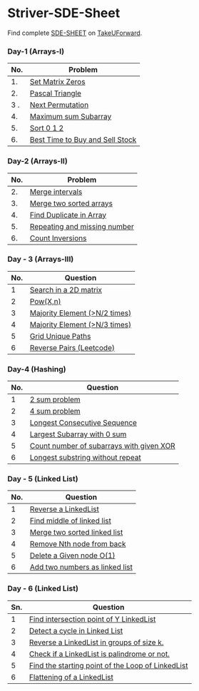 # Striver-SDE-Sheet

Find complete [SDE-SHEET](https://takeuforward.org/interviews/strivers-sde-sheet-top-coding-interview-problems/) on [TakeUForward](https://takeuforward.org/interviews/strivers-sde-sheet-top-coding-interview-problems/).

### Day-1 (Arrays-I)

| No. | Problem                                                       |
| --- | ------------------------------------------------------------- |
| 1.  | [Set Matrix Zeros](DAY_1/1_setMatrixZeros.md)                 |
| 2.  | [Pascal Triangle](DAY_1/2_pascalTriangle.md)                  |
| 3 . | [Next Permutation](DAY_1/3_nextPermutation.md)                |
| 4.  | [Maximum sum Subarray](DAY_1/4_kadanesAlgorithm.md)           |
| 5.  | [Sort 0 1 2](DAY_1/5_sort012.md)                              |
| 6.  | [Best Time to Buy and Sell Stock](DAY_1/6_buyAndSellStock.md) |

### Day-2 (Arrays-II)

| No. | Problem                                                              |
| --- | -------------------------------------------------------------------- |
| 2.  | [Merge intervals](DAY_2/2_mergeIntervals.md)                         |
| 3.  | [Merge two sorted arrays](DAY_2/3_mergeSortedArrays.md)              |
| 4.  | [Find Duplicate in Array](DAY_2/4_findDuplicateInArray.md)           |
| 5.  | [Repeating and missing number](DAY_2/5_repeatingAndMissingNumber.md) |
| 6.  | [Count Inversions](DAY_2/6_countInversions.md)                       |

### Day - 3 (Arrays-III)

| No. | Question                                                      |
| --- | ------------------------------------------------------------- |
| 1   | [Search in a 2D matrix](DAY_3/1_searchIn2DMatrix.md)          |
| 2   | [Pow(X,n)](DAY_3/2_powXN.md)                                  |
| 3   | [Majority Element (>N/2 times)](DAY_3/3_majorityElementN2.md) |
| 4   | [Majority Element (>N/3 times)](DAY_3/4_majorityElementN3.md) |
| 5   | [Grid Unique Paths](DAY_3/5_gridUniquePath.md)                |
| 6   | [Reverse Pairs (Leetcode)](DAY_3/6_reversePairs.md)           |

### Day-4 (Hashing)

| No. | Question                                                                             |
| --- | ------------------------------------------------------------------------------------ |
| 1   | [2 sum problem](DAY_4/1_2sum.md)                                                     |
| 2   | [4 sum problem](DAY_4/2_4sum.md)                                                     |
| 3   | [Longest Consecutive Sequence](DAY_4/3_LongestConsecutiveSequence.md)                |
| 4   | [Largest Subarray with 0 sum](DAY_4/4_largestSubarrayZeroSum.md)                     |
| 5   | [Count number of subarrays with given XOR](DAY_4/5_countNoOfSubArrayWithGivenXOR.md) |
| 6   | [Longest substring without repeat](DAY_4/6_longestSubstringWithoutRepeat.md)         |

### Day - 5 (Linked List)

| No. | Question                                                          |
| --- | ----------------------------------------------------------------- |
| 1   | [Reverse a LinkedList](DAY_5/1_ReverseLinkedList.md)              |
| 2   | [Find middle of linked list](DAY_5/2_findMiddleOfLinkedList.md)   |
| 3   | [Merge two sorted linked list](DAY_5/3_mergeTWoSortedLists.md)    |
| 4   | [Remove Nth node from back](DAY_5/4_removeNthNodeFromBack.md)     |
| 5   | [Delete a Given node O(1)](DAY_5/5_deleteGivenNode.md)            |
| 6   | [Add two numbers as linked list](DAY_5/6_addTwoNumbersAsLList.md) |

### Day - 6 (Linked List)

| Sn. | Question                                                                                 |
| --- | ---------------------------------------------------------------------------------------- |
| 1   | [Find intersection point of Y LinkedList](DAY_6/1_findIntersectionPointOfYLinkedList.md) |
| 2   | [Detect a cycle in Linked List](DAY_6/2_detectCycleInLL.md)                              |
| 3   | [Reverse a LinkedList in groups of size k.](DAY_6/3_reverseLLinGroupK.md)                |
| 4   | [Check if a LinkedList is palindrome or not.](DAY_6/4_isLLPalindrome.md)                 |
| 5   | [Find the starting point of the Loop of LinkedList](DAY_6/5_startingPointOfLL.md)        |
| 6   | [Flattening of a LinkedList](DAY_6/6_flatteningOfLL.md)                                  |